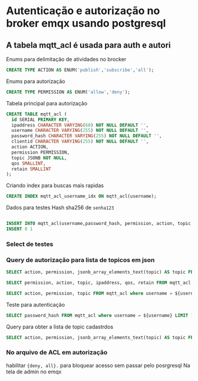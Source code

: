 # Autenticação e autorização no broker emqx usando postgresql

## A tabela mqtt_acl é usada para auth e autori

Enums para delimitação de atividades no brocker

```sql
CREATE TYPE ACTION AS ENUM('publish','subscribe','all');
```

Enums para autorização

```sql
CREATE TYPE PERMISSION AS ENUM('allow','deny');
```

Tabela principal para autorização

```sql
CREATE TABLE mqtt_acl (
  id SERIAL PRIMARY KEY,
  ipaddress CHARACTER VARYING(60) NOT NULL DEFAULT '',
  username CHARACTER VARYING(255) NOT NULL DEFAULT '',
  password_hash CHARACTER VARYING(255) NOT NULL DEFAULT '',
  clientid CHARACTER VARYING(255) NOT NULL DEFAULT '',
  action ACTION,
  permission PERMISSION,
  topic JSONB NOT NULL,
  qos SMALLINT,
  retain SMALLINT
);
```

Criando index para buscas mais rapidas

```sql
CREATE INDEX mqtt_acl_username_idx ON mqtt_acl(username);
```

Dados para testes
Hash sha256 de `senha123`

```sql

INSERT INTO mqtt_acl(username,password_hash, permission, action, topic, ipaddress, qos, retain) VALUES ('cliente1','sha_de_senha123', 'allow', 'all', '["/allca/bridge", "/allca/confirm"]','192.168.1.7', 1, 0);
INSERT 0 1
```

### Select de testes

### Query de autorização para lista de topicos em json

```sql
SELECT action, permission, jsonb_array_elements_text(topic) AS topic FROM mqtt_acl WHERE username = ${username}
```

```sql
SELECT permission, action, topic, ipaddress, qos, retain FROM mqtt_acl WHERE username = ${username};
```

```sql
SELECT action, permission, topic FROM mqtt_acl where username = ${username}
```

Teste para autenticação

```sql
SELECT password_hash FROM mqtt_acl where username = ${username} LIMIT 1
```

Query para obter a lista de topic cadastrdos

```sql
SELECT action, permission, jsonb_array_elements_text(topic) AS topic FROM mqtt_acl WHERE username = ${username}
```

### No arquivo de ACL em autorização

habilitar  `{deny, all}.` para bloquear acesso sem passar pelo posrgresql
Na tela de admin no emqx
